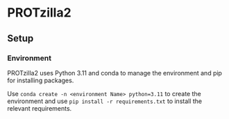 # PROTzilla2



## Setup

### Environment

PROTzilla2 uses Python 3.11 and conda to manage the environment and pip for installing packages.

Use `conda create -n <environment Name> python=3.11` to create the environment and use `pip install -r requirements.txt` to install the relevant requirements.
